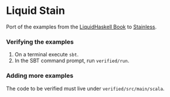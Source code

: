 # Liquid Stain

Port of the examples from the [LiquidHaskell Book](http://ucsd-progsys.github.io/liquidhaskell-tutorial/) to [Stainless](https://epfl-lara.github.io/stainless/index.html).

### Verifying the examples

1. On a terminal execute `sbt`.
2. In the SBT command prompt, run `verified/run`.

### Adding more examples

The code to be verified must live under `verified/src/main/scala`.